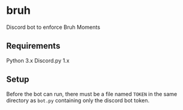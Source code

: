 # bruh
Discord bot to enforce Bruh Moments

## Requirements

Python 3.x
Discord.py 1.x

## Setup

Before the bot can run, there must be a file named `TOKEN` in the same directory as `bot.py` containing only the discord bot token.
